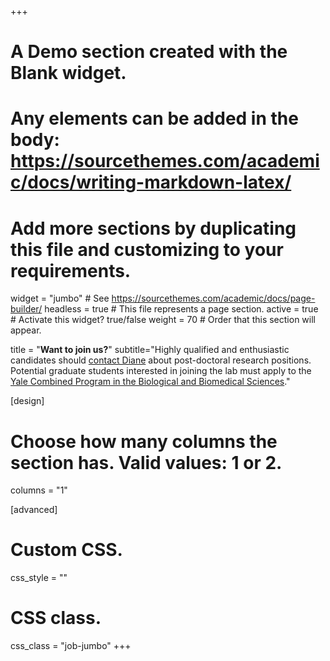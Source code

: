 +++
# A Demo section created with the Blank widget.
# Any elements can be added in the body: https://sourcethemes.com/academic/docs/writing-markdown-latex/
# Add more sections by duplicating this file and customizing to your requirements.

widget = "jumbo"  # See https://sourcethemes.com/academic/docs/page-builder/
headless = true  # This file represents a page section.
active = true  # Activate this widget? true/false
weight = 70  # Order that this section will appear.

title = "**Want to join us?**"
subtitle="Highly qualified and enthusiastic candidates should [contact Diane](mailto:diane.krause@yale.edu) about post-doctoral research positions. Potential graduate students interested in joining the lab must apply to the [Yale Combined Program in the Biological and Biomedical Sciences](https://medicine.yale.edu/bbs/)."


[design]
  # Choose how many columns the section has. Valid values: 1 or 2.
  columns = "1"

  [advanced]
   # Custom CSS.
   css_style = ""

   # CSS class.
   css_class = "job-jumbo"
+++
